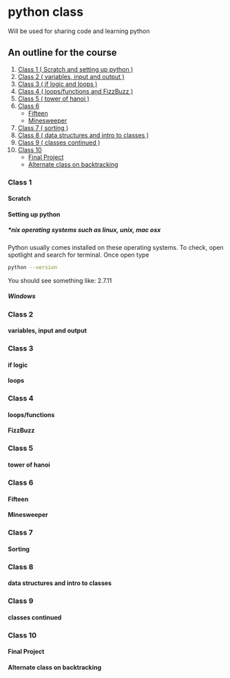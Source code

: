 # python class


Will be used for sharing code and learning python

## An outline for the course

1. [Class 1 ( Scratch and setting up python )](#class-1)
2. [Class 2 ( variables, input and output )](#class-2)
3. [Class 3 ( if logic and loops )](#class-3)
4. [Class 4 ( loops/functions and FizzBuzz )](#class-4)
5. [Class 5 ( tower of hanoi )](#class-5)
6. [Class 6](#class-6)
	* [Fifteen](#fifteen)
	* [Minesweeper](#minesweeper)
7. [Class 7 ( sorting )](#class-7)
8. [Class 8 ( data structures and intro to classes )](#class-8)
9. [Class 9 ( classes continued )](#class-9)
10. [Class 10](#class-10)
	* [Final Project](#final-project)
	* [Alternate class on backtracking](#alternate-class-on-backtracking)

### Class 1
#### Scratch 
#### Setting up python 
##### *nix operating systems such as linux, unix, mac osx
Python usually comes installed on these operating systems. To check, open spotlight and search for terminal. Once open type
```sh
python --version
```
You should see something like: 2.7.11
##### Windows
### Class 2
#### variables, input and output
### Class 3
#### if logic
#### loops
### Class 4
#### loops/functions 
#### FizzBuzz
### Class 5
#### tower of hanoi
### Class 6
#### Fifteen
#### Minesweeper
### Class 7
#### Sorting
### Class 8
#### data structures and intro to classes
### Class 9
####  classes continued
### Class 10
#### Final Project
#### Alternate class on backtracking